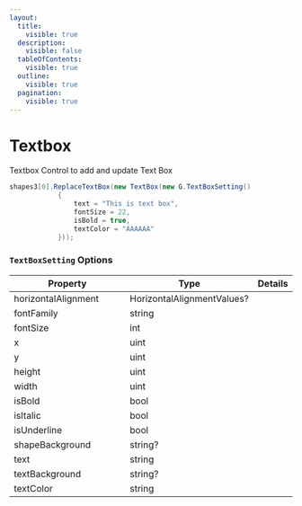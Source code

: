 ```yaml
---
layout:
  title:
    visible: true
  description:
    visible: false
  tableOfContents:
    visible: true
  outline:
    visible: true
  pagination:
    visible: true
---
```


# Textbox

Textbox Control to add and update Text Box

```csharp
shapes3[0].ReplaceTextBox(new TextBox(new G.TextBoxSetting()
			{
				text = "This is text box",
				fontSize = 22,
				isBold = true,
				textColor = "AAAAAA"
			}));
```

### `TextBoxSetting` Options

<table><thead><tr><th width="204">Property</th><th>Type</th><th>Details</th></tr></thead><tbody><tr><td>horizontalAlignment</td><td>HorizontalAlignmentValues?</td><td></td></tr><tr><td>fontFamily</td><td>string</td><td></td></tr><tr><td>fontSize</td><td>int</td><td></td></tr><tr><td>x</td><td>uint</td><td></td></tr><tr><td>y</td><td>uint</td><td></td></tr><tr><td>height</td><td>uint</td><td></td></tr><tr><td>width</td><td>uint</td><td></td></tr><tr><td>isBold</td><td>bool</td><td></td></tr><tr><td>isItalic</td><td>bool</td><td></td></tr><tr><td>isUnderline</td><td>bool</td><td></td></tr><tr><td>shapeBackground</td><td>string?</td><td></td></tr><tr><td>text</td><td>string</td><td></td></tr><tr><td>textBackground</td><td>string?</td><td></td></tr><tr><td>textColor</td><td>string</td><td></td></tr></tbody></table>
